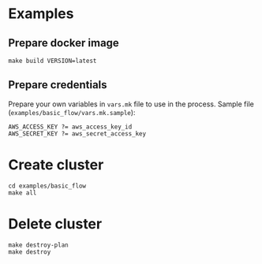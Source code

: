 # Examples

## Prepare docker image

```shell
make build VERSION=latest
```

## Prepare credentials

Prepare your own variables in `vars.mk` file to use in the process.
Sample file (`examples/basic_flow/vars.mk.sample`):

```shell
AWS_ACCESS_KEY ?= aws_access_key_id
AWS_SECRET_KEY ?= aws_secret_access_key
```

# Create cluster

```shell
cd examples/basic_flow
make all
```

# Delete cluster

```shell
make destroy-plan
make destroy
```
